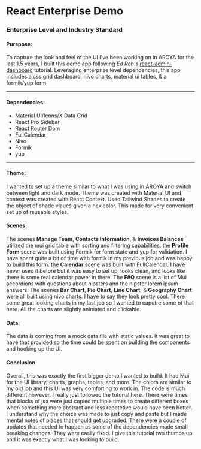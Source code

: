 # React Enterprise Demo
### Enterprise Level and Industry Standard

#### Purspose:
To capture the look and feel of the UI I've been working on in AROYA for the last 1.5 years, I built this demo app following *Ed Roh's* [react-admin-dashboard](https://github.com/ed-roh/react-admin-dashboard) tutorial. Leveraging enterprise level dependencies, this app includes a css grid dashboard, nivo charts, material ui tables, & a formik/yup form.

---

#### Dependencies:
- Material UI/Icons/X Data Grid
- React Pro Sidebar
- React Router Dom
- FullCalendar
- Nivo
- Formik
- yup

---

#### Theme:
I wanted to set up a theme similar to what I was using in AROYA and switch between light and dark mode. Theme was created with Material UI and context was created with React Context. Used Tailwind Shades to create the object of shade vlaues given a hex color. This made for very convenient set up of reusable styles. 

#### Scenes:
The scenes **Manage Team**, **Contacts Information**, & **Invoices Balances** utilized the mui grid table with sorting and filtering capabilities. the **Profile Form** scene was built using Formik for form state and yup for validation. I have spent quite a bit of time with formik in my previous job and was happy to build this form. the **Calendar** scene was built with FullCalendar. I have never used it before but it was easy to set up, looks clean, and looks like there is some real calendar power in there. The **FAQ** scene is a list of Mui accordions with questions about hipsters and the hipster lorem ipsum answers. The scenes **Bar Chart**, **Pie Chart**, **Line Chart**, & **Geography Chart** were all built using nivo charts. I have to say they look pretty cool. There some great looking charts in my last job so I wanted to caputre some of that here. All the charts are slightly animated and clickable.

#### Data:
The data is coming from a mock data file with static values. It was great to have that provided so the time could be spent on building the components and hooking up the UI.

#### Conclusion
Overall, this was exactly the first bigger demo I wanted to build. It had Mui for the UI library, charts, graphs, tables, and more. The colors are similar to my old job and this UI was very comforting to work in. The code is much different however. I really just followed the tutorial here. There were times that blocks of jsx were just copied multiple times to create different boxes when something more abstract and less repetetive would have been better. I understand why the choice was made to just copy and paste but I made mental notes of places that should get upgraded. There were a couple of updates that needed to happen as some of the dependencies made small breaking changes. They were easily fixed. I give this tutorial two thumbs up and it was exactly what I was looking to build.